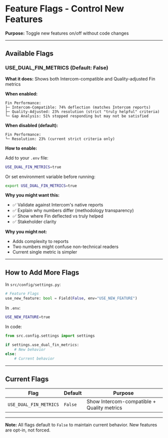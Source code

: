 # Feature Flags - Control New Features

**Purpose:** Toggle new features on/off without code changes

---

## Available Flags

### USE_DUAL_FIN_METRICS (Default: False)

**What it does:** Shows both Intercom-compatible and Quality-adjusted Fin metrics

**When enabled:**
```
Fin Performance:
├─ Intercom-Compatible: 74% deflection (matches Intercom reports)
├─ Quality-Adjusted: 23% resolution (strict "truly helpful" criteria)
└─ Gap Analysis: 51% stopped responding but may not be satisfied
```

**When disabled (default):**
```
Fin Performance:
└─ Resolution: 23% (current strict criteria only)
```

**How to enable:**

Add to your `.env` file:
```bash
USE_DUAL_FIN_METRICS=true
```

Or set environment variable before running:
```bash
export USE_DUAL_FIN_METRICS=true
```

**Why you might want this:**
- ✅ Validate against Intercom's native reports
- ✅ Explain why numbers differ (methodology transparency)
- ✅ Show where Fin deflected vs truly helped
- ✅ Stakeholder clarity

**Why you might not:**
- Adds complexity to reports
- Two numbers might confuse non-technical readers
- Current single metric is simpler

---

## How to Add More Flags

In `src/config/settings.py`:
```python
# Feature Flags
use_new_feature: bool = Field(False, env="USE_NEW_FEATURE")
```

In `.env`:
```bash
USE_NEW_FEATURE=true
```

In code:
```python
from src.config.settings import settings

if settings.use_dual_fin_metrics:
    # New behavior
else:
    # Current behavior
```

---

## Current Flags

| Flag | Default | Purpose |
|------|---------|---------|
| `USE_DUAL_FIN_METRICS` | `False` | Show Intercom-compatible + Quality metrics |

---

**Note:** All flags default to `False` to maintain current behavior.
New features are opt-in, not forced.

